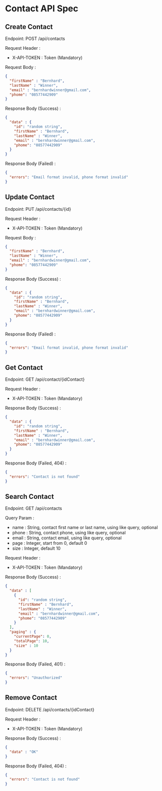 # Contact API Spec

## Create Contact

Endpoint: POST /api/contacts

Request Header :

- X-API-TOKEN : Token (Mandatory)

Request Body :

```json
{
  "firstName" : "Bernhard",
  "lastName" : "Winner",
  "email" : "bernhardwinner@gmail.com",
  "phome": "08577442909"
}
```

Response Body (Success) :

```json
{
  "data" : {
    "id": "random string",
    "firstName" : "Bernhard",
    "lastName" : "Winner",
    "email" : "bernhardwinner@gmail.com",
    "phome": "08577442909"
  }
}
```

Response Body (Failed) :

```json
{
  "errors": "Email format invalid, phone format invalid"
}
```

## Update Contact

Endpoint: PUT /api/contacts/{id}

Request Header :

- X-API-TOKEN : Token (Mandatory)

Request Body :

```json
{
  "firstName" : "Bernhard",
  "lastName" : "Winner",
  "email" : "bernhardwinner@gmail.com",
  "phome": "08577442909"
}
```

Response Body (Success) :

```json
{
  "data" : {
    "id": "random string",
    "firstName" : "Bernhard",
    "lastName" : "Winner",
    "email" : "bernhardwinner@gmail.com",
    "phome": "08577442909"
  }
}
```

Response Body (Failed) :

```json
{
  "errors": "Email format invalid, phone format invalid"
}
```

## Get Contact

Endpoint: GET /api/contact/{idContact}

Request Header :

- X-API-TOKEN : Token (Mandatory)

Response Body (Success) :

```json
{
  "data" : {
    "id": "random string",
    "firstName" : "Bernhard",
    "lastName" : "Winner",
    "email" : "bernhardwinner@gmail.com",
    "phome": "08577442909"
  }
}
```

Response Body (Failed, 404) :

```json
{
  "errors": "Contact is not found"
}
```

## Search Contact


Endpoint: GET /api/contacts

Query Param :

- name : String, contact first name or last name, using like query, optional
- phone : String, contact phone, using like query, optional
- email : String, contact email, using like query, optional
- page : Integer, start from 0, default 0
- size : Integer, default 10

Request Header :

- X-API-TOKEN : Token (Mandatory)

Response Body (Success) :

```json
{
  "data" : [
    {
      "id": "random string",
      "firstName" : "Bernhard",
      "lastName" : "Winner",
      "email" : "bernhardwinner@gmail.com",
      "phome": "08577442909"
    }
  ],
  "paging" : {
    "currentPage": 0,
    "totalPage": 10,
    "size" : 10
  }
}
```

Response Body (Failed, 401) :

```json
{
  "errors": "Unauthorized"
}
```

## Remove Contact

Endpoint: DELETE /api/contacts/{idContact}

Request Header :

- X-API-TOKEN : Token (Mandatory)

Response Body (Success) :

```json
{
  "data" : "OK"
}
```

Response Body (Failed, 404) :

```json
{
  "errors": "Contact is not found"
}
```